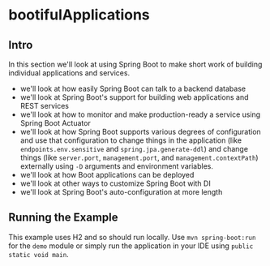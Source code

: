 # bootifulApplications

## Intro
In this section we'll look at using Spring Boot to make short work of building individual applications and services.

- we'll look at how easily Spring Boot can talk to a backend database
- we'll look at Spring Boot's support for building web applications and REST services
- we'll look at how to monitor and make production-ready a service using Spring Boot Actuator
- we'll look at how Spring Boot supports various degrees of configuration and use that configuration to change things in the application (like `endpoints.env.sensitive` and `spring.jpa.generate-ddl`) and change things  (like `server.port`, `management.port`, and `management.contextPath`) externally using `-D` arguments and environment variables.
- we'll look at how Boot applications can be deployed
- we'll look at other ways to customize Spring Boot with DI  
- we'll look at Spring Boot's auto-configuration at more length 

## Running the Example
This example uses H2 and so should run locally. Use `mvn spring-boot:run` for the `demo` module or simply run the application in your IDE using `public static void main`.
